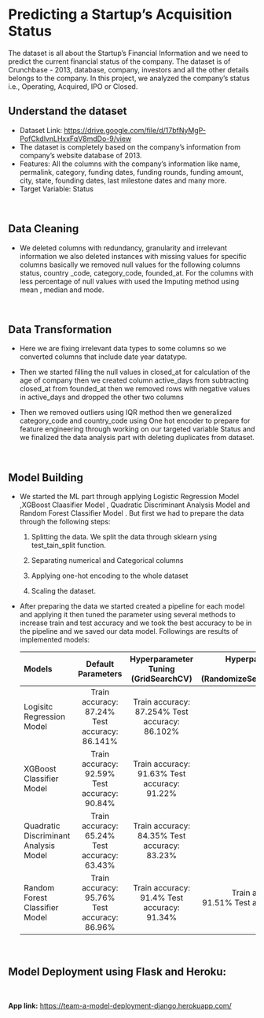 <h1>Predicting a Startup’s Acquisition Status</h1>

The dataset is all about the Startup’s Financial Information and we need to predict the current 
financial status of the company. The dataset is of Crunchbase - 2013, database, company, investors and all the other details 
belongs to the company. In this project, we analyzed the company’s status i.e., Operating, Acquired, IPO or Closed.

<h2>Understand the dataset</h2>

- Dataset Link: https://drive.google.com/file/d/17bfNyMgP-PofCkdlvnLHxxFqV8mdDo-9/view
- The dataset is completely based on the company’s information from company’s 
website database of 2013.
- Features: All the columns with the company’s information like name, permalink, 
category, funding dates, funding rounds, funding amount, city, state, founding dates, 
last milestone dates and many more.
- Target Variable: Status

<br>

 <h2>Data Cleaning</h2>
 
- We deleted columns with redundancy, granularity and irrelevant information we also deleted instances with missing values for specific columns basically we removed null values for the following columns status, country _code, category_code, founded_at. For the columns with less percentage of null values with used the Imputing method using mean , median and mode.

<br>

<h2>Data Transformation</h2>

- Here we are fixing irrelevant data types to some columns  so we converted columns that include date year datatype.

- Then we started filling the null values in closed_at for calculation of the age of company then we created column active_days from subtracting closed_at from founded_at then we removed rows with negative values in active_days and dropped the other two columns

- Then we removed outliers using IQR method then we generalized category_code and country_code using One hot encoder to prepare for feature engineering through working on our targeted variable Status and we finalized the data analysis part with deleting duplicates from dataset.

<br>

<h2> Model Building</h2> 

- We started the ML part through applying Logistic Regression Model ,XGBoost Claasifier Model , Quadratic Discriminant Analysis Model and Random Forest Classifier Model .
But first we had to prepare the data through the following steps:

  1. Splitting the data. We split the data through sklearn ysing test_tain_split function.

  2.	Separating numerical and Categorical columns
  3.	Applying one-hot encoding to the whole dataset
  4.	Scaling the dataset.

- After preparing the data we started created a pipeline for each model and applying it then tuned the parameter using several methods to increase train and test accuracy and we took the best accuracy to be in the pipeline and we saved our data model. Followings are results of implemented models:

  | Models | Default Parameters | Hyperparameter Tuning (GridSearchCV) | Hyperparameter Tuning (RandomizeSearchCV) |
  | :---        |    :----:   |          :---: | ---: |
  | Logisitc Regression Model      | Train accuracy: 87.24% Test accuracy: 86.141%| Train accuracy: 87.254% Test accuracy: 86.102%   | |
  | XGBoost Classifier Model   | Train accuracy: 92.59% Test accuracy: 90.84%        | Train accuracy: 91.63% Test accuracy: 91.22%      | |
  | Quadratic Discriminant Analysis Model   | Train accuracy: 65.24% Test accuracy: 63.43%        | Train accuracy: 84.35% Test accuracy: 83.23%      | |
  | Random Forest Classifier Model   | Train accuracy: 95.76% Test accuracy: 86.96%        | Train accuracy: 91.4% Test accuracy: 91.34%      | Train accuracy: 91.51% Test accuracy: 91.38% |

<br>

<h2> Model Deployment using Flask and Heroku:</h2>
<br>

 **App link:** https://team-a-model-deployment-django.herokuapp.com/